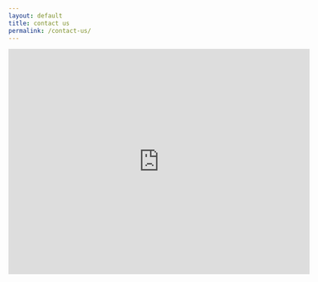 ```yaml
---
layout: default
title: contact us
permalink: /contact-us/
---
```

<iframe src="https://www.google.com/maps/embed?pb=!1m18!1m12!1m3!1d6058.056377154346!2d-75.37545619403672!3d40.60720170915253!2m3!1f0!2f0!3f0!3m2!1i1024!2i768!4f13.1!3m3!1m2!1s0x89c43f00156988b3%3A0xb465ac3ba04ffb0c!2sDepartment%20of%20Physics!5e0!3m2!1sen!2sus!4v1754087129044!5m2!1sen!2sus" width="600" height="450" style="border:0;" allowfullscreen="" loading="lazy" referrerpolicy="no-referrer-when-downgrade"></iframe>